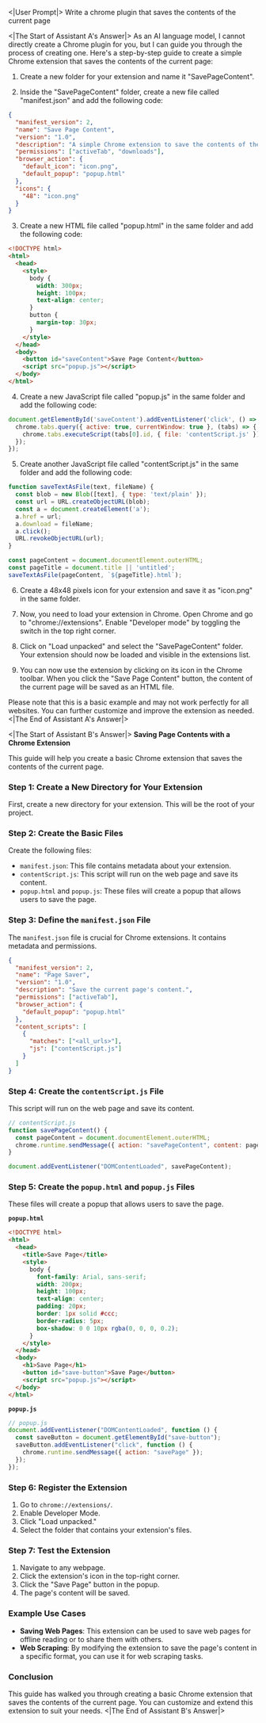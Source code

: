 <|User Prompt|>
Write a chrome plugin that saves the contents of the current page

<|The Start of Assistant A's Answer|>
As an AI language model, I cannot directly create a Chrome plugin for you, but I can guide you through the process of creating one. Here's a step-by-step guide to create a simple Chrome extension that saves the contents of the current page:

1. Create a new folder for your extension and name it "SavePageContent".

2. Inside the "SavePageContent" folder, create a new file called "manifest.json" and add the following code:

```json
{
  "manifest_version": 2,
  "name": "Save Page Content",
  "version": "1.0",
  "description": "A simple Chrome extension to save the contents of the current page.",
  "permissions": ["activeTab", "downloads"],
  "browser_action": {
    "default_icon": "icon.png",
    "default_popup": "popup.html"
  },
  "icons": {
    "48": "icon.png"
  }
}
```

3. Create a new HTML file called "popup.html" in the same folder and add the following code:

```html
<!DOCTYPE html>
<html>
  <head>
    <style>
      body {
        width: 300px;
        height: 100px;
        text-align: center;
      }
      button {
        margin-top: 30px;
      }
    </style>
  </head>
  <body>
    <button id="saveContent">Save Page Content</button>
    <script src="popup.js"></script>
  </body>
</html>
```

4. Create a new JavaScript file called "popup.js" in the same folder and add the following code:

```javascript
document.getElementById('saveContent').addEventListener('click', () => {
  chrome.tabs.query({ active: true, currentWindow: true }, (tabs) => {
    chrome.tabs.executeScript(tabs[0].id, { file: 'contentScript.js' });
  });
});
```

5. Create another JavaScript file called "contentScript.js" in the same folder and add the following code:

```javascript
function saveTextAsFile(text, fileName) {
  const blob = new Blob([text], { type: 'text/plain' });
  const url = URL.createObjectURL(blob);
  const a = document.createElement('a');
  a.href = url;
  a.download = fileName;
  a.click();
  URL.revokeObjectURL(url);
}

const pageContent = document.documentElement.outerHTML;
const pageTitle = document.title || 'untitled';
saveTextAsFile(pageContent, `${pageTitle}.html`);
```

6. Create a 48x48 pixels icon for your extension and save it as "icon.png" in the same folder.

7. Now, you need to load your extension in Chrome. Open Chrome and go to "chrome://extensions". Enable "Developer mode" by toggling the switch in the top right corner.

8. Click on "Load unpacked" and select the "SavePageContent" folder. Your extension should now be loaded and visible in the extensions list.

9. You can now use the extension by clicking on its icon in the Chrome toolbar. When you click the "Save Page Content" button, the content of the current page will be saved as an HTML file.

Please note that this is a basic example and may not work perfectly for all websites. You can further customize and improve the extension as needed.
<|The End of Assistant A's Answer|>

<|The Start of Assistant B's Answer|>
**Saving Page Contents with a Chrome Extension**

This guide will help you create a basic Chrome extension that saves the contents of the current page.

### Step 1: Create a New Directory for Your Extension

First, create a new directory for your extension. This will be the root of your project.

### Step 2: Create the Basic Files

Create the following files:

- `manifest.json`: This file contains metadata about your extension.
- `contentScript.js`: This script will run on the web page and save its content.
- `popup.html` and `popup.js`: These files will create a popup that allows users to save the page.

### Step 3: Define the `manifest.json` File

The `manifest.json` file is crucial for Chrome extensions. It contains metadata and permissions.

```json
{
  "manifest_version": 2,
  "name": "Page Saver",
  "version": "1.0",
  "description": "Save the current page's content.",
  "permissions": ["activeTab"],
  "browser_action": {
    "default_popup": "popup.html"
  },
  "content_scripts": [
    {
      "matches": ["<all_urls>"],
      "js": ["contentScript.js"]
    }
  ]
}
```

### Step 4: Create the `contentScript.js` File

This script will run on the web page and save its content.

```javascript
// contentScript.js
function savePageContent() {
  const pageContent = document.documentElement.outerHTML;
  chrome.runtime.sendMessage({ action: "savePageContent", content: pageContent });
}

document.addEventListener("DOMContentLoaded", savePageContent);
```

### Step 5: Create the `popup.html` and `popup.js` Files

These files will create a popup that allows users to save the page.

**`popup.html`**

```html
<!DOCTYPE html>
<html>
  <head>
    <title>Save Page</title>
    <style>
      body {
        font-family: Arial, sans-serif;
        width: 200px;
        height: 100px;
        text-align: center;
        padding: 20px;
        border: 1px solid #ccc;
        border-radius: 5px;
        box-shadow: 0 0 10px rgba(0, 0, 0, 0.2);
      }
    </style>
  </head>
  <body>
    <h1>Save Page</h1>
    <button id="save-button">Save Page</button>
    <script src="popup.js"></script>
  </body>
</html>
```

**`popup.js`**

```javascript
// popup.js
document.addEventListener("DOMContentLoaded", function () {
  const saveButton = document.getElementById("save-button");
  saveButton.addEventListener("click", function () {
    chrome.runtime.sendMessage({ action: "savePage" });
  });
});
```

### Step 6: Register the Extension

1. Go to `chrome://extensions/`.
2. Enable Developer Mode.
3. Click "Load unpacked."
4. Select the folder that contains your extension's files.

### Step 7: Test the Extension

1. Navigate to any webpage.
2. Click the extension's icon in the top-right corner.
3. Click the "Save Page" button in the popup.
4. The page's content will be saved.

### Example Use Cases

- **Saving Web Pages**: This extension can be used to save web pages for offline reading or to share them with others.
- **Web Scraping**: By modifying the extension to save the page's content in a specific format, you can use it for web scraping tasks.

### Conclusion

This guide has walked you through creating a basic Chrome extension that saves the contents of the current page. You can customize and extend this extension to suit your needs.
<|The End of Assistant B's Answer|>